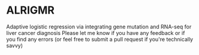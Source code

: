 # ALRIGMR
Adaptive logistic regression via integrating gene mutation and RNA-seq for liver cancer diagnosis
Please let me know if you have any feedback or if you find any errors (or feel free to submit a pull request if you're technically savvy)
